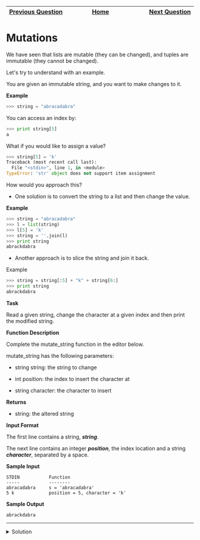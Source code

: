 | <img width=1000>[Previous Question](https://github.com/Kevin-Lago/python-hackerrank-solutions/tree/main/src/strings/whats_your_name)</img> | <img width=1000>[Home](https://github.com/Kevin-Lago/python-hackerrank-solutions)</img> | <img width=1000>[Next Question](https://github.com/Kevin-Lago/python-hackerrank-solutions/tree/main/src/strings/find_a_string)</img> |
|:---|:---:|---:|

# Mutations

We have seen that lists are mutable (they can be changed), and tuples are immutable (they cannot be changed).

Let's try to understand with an example.

You are given an immutable string, and you want to make changes to it.

__Example__

```python
>>> string = "abracadabra"
```

You can access an index by:

```python
>>> print string[5]
a
```

What if you would like to assign a value?

```python
>>> string[5] = 'k' 
Traceback (most recent call last):
  File "<stdin>", line 1, in <module>
TypeError: 'str' object does not support item assignment
```

How would you approach this?

- One solution is to convert the string to a list and then change the value.

__Example__

```python
>>> string = "abracadabra"
>>> l = list(string)
>>> l[5] = 'k'
>>> string = ''.join(l)
>>> print string
abrackdabra
```

- Another approach is to slice the string and join it back.

Example

```python
>>> string = string[:5] + "k" + string[6:]
>>> print string
abrackdabra
```

__Task__

Read a given string, change the character at a given index and then print the modified string.

__Function Description__

Complete the mutate_string function in the editor below.

mutate_string has the following parameters:

- string string: the string to change

- int position: the index to insert the character at

- string character: the character to insert

__Returns__

- string: the altered string

__Input Format__

The first line contains a string, ___string___.

The next line contains an integer ___position___, the index location and a string ___character___, separated by a space.

__Sample Input__

```
STDIN           Function
-----           --------
abracadabra     s = 'abracadabra'
5 k             position = 5, character = 'k'
```

__Sample Output__

```
abrackdabra
```

---

<details><summary>Solution</summary>
    
```python
def mutate_string(string, position, character):
    return string[:position] + character + string[position + 1:]


if __name__ == '__main__':
    s = input()
    i, c = input().split()
    s_new = mutate_string(s, int(i), c)
    print(s_new)
```
</details>
